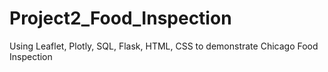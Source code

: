 # Project2_Food_Inspection
Using Leaflet, Plotly, SQL, Flask, HTML, CSS to demonstrate Chicago Food Inspection
